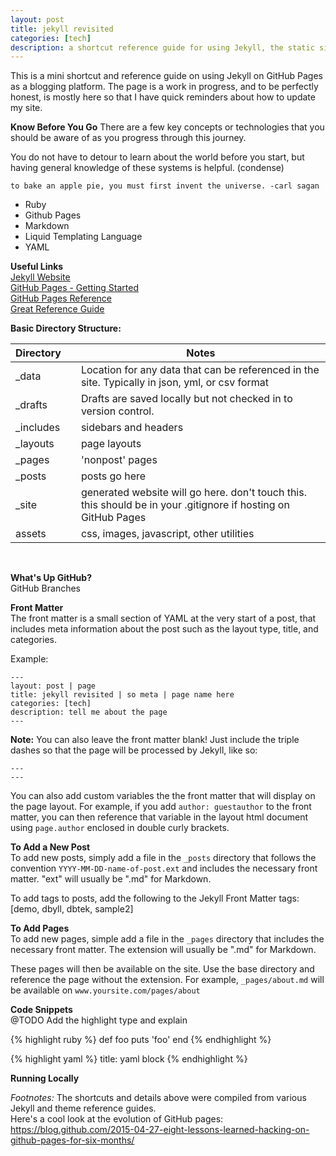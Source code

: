```yaml
---
layout: post
title: jekyll revisited
categories: [tech]
description: a shortcut reference guide for using Jekyll, the static site generator, on GitHub pages
---
```


This is a mini shortcut and reference guide on using Jekyll on GitHub Pages as a blogging platform. The page is a work in progress, and to be perfectly honest, is mostly here so that I have quick reminders about how to update my site.

**Know Before You Go**
There are a few key concepts or technologies that you should be aware of as you progress through this journey.

You do not have to detour to learn about the world before you start, but having general knowledge of these systems is helpful.
(condense)

`to bake an apple pie, you must first invent the universe. -carl sagan`

- Ruby  
- Github Pages  
- Markdown  
- Liquid Templating Language
- YAML


**Useful Links**  
[Jekyll Website](https://jekyllrb.com/)  
[GitHub Pages - Getting Started](https://pages.github.com/)   
[GitHub Pages Reference](https://help.github.com/articles/using-jekyll-as-a-static-site-generator-with-github-pages/)  
[Great Reference Guide](https://learn.cloudcannon.com/)


**Basic Directory Structure:**

| Directory    |  | Notes  |
|---|---|--|
| \_data |  | Location for any data that can be referenced in the site. Typically in json, yml, or csv format |
| \_drafts |  | Drafts are saved locally but not checked in to version control. |
| \_includes  | | sidebars and headers |
| \_layouts  | | page layouts |
| \_pages | | 'nonpost' pages |
| \_posts  |   | posts go here |
| \_site  | | generated website will go here. don't touch this. this should be in your .gitignore if hosting on GitHub Pages |
| assets  | | css, images, javascript, other utilities |

<br>


**What's Up GitHub?**  
GitHub Branches

**Front Matter**  
The front matter is a small section of YAML at the very start of a post, that includes meta information about the post such as the layout type, title, and categories.

Example:
```
---
layout: post | page
title: jekyll revisited | so meta | page name here
categories: [tech]
description: tell me about the page
---
```
**Note:** You can also leave the front matter blank! Just include the triple dashes so that the page will be processed by Jekyll, like so:
```
---
---
```

You can also add custom variables the the front matter that will display on the page layout. For example, if you add `author: guestauthor` to the front matter, you can then reference that variable in the layout html document using `page.author` enclosed in double curly brackets.  

<!-- @TODO - what happens without front matter? -->


**To Add a New Post**  
To add new posts, simply add a file in the `_posts` directory that follows the convention `YYYY-MM-DD-name-of-post.ext` and includes the necessary front matter. "ext" will usually be ".md" for Markdown.  

To add tags to posts, add the following to the Jekyll Front Matter
tags: [demo, dbyll, dbtek, sample2]


**To Add Pages**  
To add new pages, simple add a file in the `_pages` directory that includes the necessary front matter. The extension will usually be ".md" for Markdown.

These pages will then be available on the site. Use the base directory and reference the page without the extension. For example,  `_pages/about.md` will be available on `www.yoursite.com/pages/about`  

**Code Snippets**  
@TODO Add the highlight type and explain

{% highlight ruby %}
def foo
  puts 'foo'
end
{% endhighlight %}

{% highlight yaml %}
title: yaml block
{% endhighlight %}


**Running Locally**

*Footnotes:* The shortcuts and details above were compiled from various Jekyll and theme reference guides.  
Here's a cool look at the evolution of GitHub pages: https://blog.github.com/2015-04-27-eight-lessons-learned-hacking-on-github-pages-for-six-months/  
